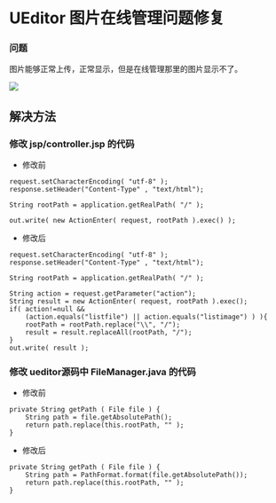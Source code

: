 # UEditor 图片在线管理问题修复

### 问题

图片能够正常上传，正常显示，但是在线管理那里的图片显示不了。

![](https://eden-notes-pic-hosting.oss-cn-shenzhen.aliyuncs.com/notes/images/20240121224607.png)


## 解决方法
    
### 修改 jsp/controller.jsp 的代码
    
* 修改前

```
request.setCharacterEncoding( "utf-8" );
response.setHeader("Content-Type" , "text/html");

String rootPath = application.getRealPath( "/" );

out.write( new ActionEnter( request, rootPath ).exec() );
```

* 修改后
   
```
request.setCharacterEncoding( "utf-8" );
response.setHeader("Content-Type" , "text/html");

String rootPath = application.getRealPath( "/" );

String action = request.getParameter("action");  
String result = new ActionEnter( request, rootPath ).exec();  
if( action!=null &&   
    (action.equals("listfile") || action.equals("listimage") ) ){  
    rootPath = rootPath.replace("\\", "/");  
    result = result.replaceAll(rootPath, "/");  
}   
out.write( result );
```
    
### 修改 ueditor源码中 FileManager.java 的代码
    
* 修改前

```
private String getPath ( File file ) {
    String path = file.getAbsolutePath();
    return path.replace(this.rootPath, "" );
}
```

* 修改后

```
private String getPath ( File file ) {
    String path = PathFormat.format(file.getAbsolutePath());
    return path.replace(this.rootPath, "" );
}    
```